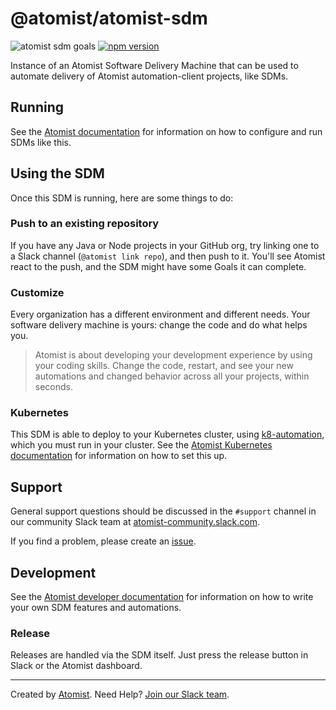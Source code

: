 # @atomist/atomist-sdm

![atomist sdm goals](http://badge.atomist.com/T29E48P34/atomist/atomist-sdm/cae23976-e51c-4e19-b9cd-f7c445c53712) [![npm version](https://badge.fury.io/js/%40atomist%2Fatomist-sdm.svg)](https://badge.fury.io/js/%40atomist%2Fatomist-sdm)

Instance of an Atomist Software Delivery Machine that can be used to
automate delivery of Atomist automation-client projects, like SDMs.

## Running

See the [Atomist documentation][atomist-docs] for information on how
to configure and run SDMs like this.

[atomist-docs]: https://docs.atomist.com/ (Atomist Documentation)

## Using the SDM

Once this SDM is running, here are some things to do:

### Push to an existing repository

If you have any Java or Node projects in your GitHub org, try linking
one to a Slack channel (`@atomist link repo`), and then push to it.
You'll see Atomist react to the push, and the SDM might have some
Goals it can complete.

### Customize

Every organization has a different environment and different
needs. Your software delivery machine is yours: change the code and do
what helps you.

> Atomist is about developing your development experience by using
> your coding skills. Change the code, restart, and see your new
> automations and changed behavior across all your projects, within
> seconds.

### Kubernetes

This SDM is able to deploy to your Kubernetes cluster, using
[k8-automation](https://github.com/atomist/k8-automation), which you
must run in your cluster.  See the [Atomist Kubernetes
documentation][atomist-kube] for information on how to set this up.

[atomist-kube]: https://docs.atomist.com/user/kubernetes/ (Atomist Kubernetes Documentation)

## Support

General support questions should be discussed in the `#support`
channel in our community Slack team
at [atomist-community.slack.com][slack].

If you find a problem, please create an [issue][].

[issue]: https://github.com/atomist/splunk-sdm/issues

## Development

See the [Atomist developer documentation][atomist-dev] for information
on how to write your own SDM features and automations.

[atomist-dev]: https://docs.atomist.com/developer/ (Atomist Developer Documentation)

### Release

Releases are handled via the SDM itself.  Just press the release
button in Slack or the Atomist dashboard.

---

Created by [Atomist][atomist].
Need Help?  [Join our Slack team][slack].

[atomist]: https://atomist.com/ (Atomist - How Teams Deliver Software)
[slack]: https://join.atomist.com/ (Atomist Community Slack)
